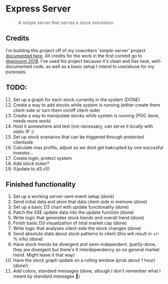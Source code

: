 # Express Server

> A simple server that serves a stock simulation.

## Credits

I'm building this project off of my coworkers 'simple-server' project [documented here](https://github.com/cmda-be/course-17-18/tree/master/examples/express-server). All credits for the work in the first commit go to [@wooorm 2018](https://github.com/wooorm). I've used his project because it's clean and has neat, well-documented code, as well as a basic setup I intend to use/abuse for my purposes.


## TODO:

11. Set up a graph for each stock currently in the system (DONE)
12. Create a way to add stocks while system is running (either create them client-side or turn them on/off client-side)
13. Create a way to manipulate stocks while system is running (POC done, needs more work)
14. Host it somewhere and test (not necessary, can serve it locally with static IP :)
14. Set up stock scenarios that can be triggered through protected clientside
15. Calculate max profits, adjust so we dont get bakrupted by one succesful investor...
10. Create login, protect system
10. Add stock ticker?
11. (Update to d3.v5)


## Finished functionality

1. Set up a working server-sent-event setup (done)
2. Send initial data and store that data client-side in memore (done)
3. Set up a basic D3 chart with update functionality (done)
4. Patch the SSE update data into the update function (done)
5. Write logic that generates stock trends and overall trend (done)
5. Finish basic D3 visualization of total market cap (done)
5. Write logic that analyses client-side the stock changes (done)
6. Send absolute stats about stock patterns to client (this will result in +/- % info) (done)
8. Have stock-trends be divergent and semi-independent. (partly-done, they are divergent but there's 0 interdependency so no general market trend. Might leave it that way)
7. Have the stock graph update on a rolling window (prob about 1 hour) (done!)
9. Add colors, standard messages (done, altough I don't remember what I meant by standard messages 🤔)